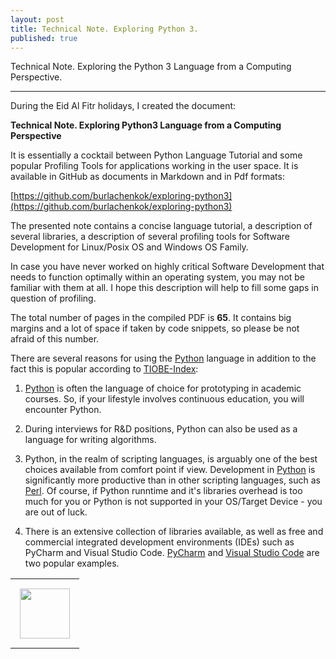 ```yaml
---
layout: post
title: Technical Note. Exploring Python 3.
published: true
---
```


Technical Note. Exploring the Python 3 Language from a Computing Perspective.

---

During the Eid Al Fitr holidays, I created the document:

**Technical Note. Exploring Python3 Language from a Computing Perspective** 

It is essentially a cocktail between Python Language Tutorial and some popular Profiling Tools for applications working in the user space. It is available in GitHub as documents in Markdown and in Pdf formats:

[https://github.com/burlachenkok/exploring-python3](https://github.com/burlachenkok/exploring-python3)

The presented note contains a concise language tutorial, a description of several libraries, a description of several profiling tools for Software Development for Linux/Posix OS and Windows OS Family. 

In case you have never worked on highly critical Software Development that needs to function optimally within an operating system, you may not be familiar with them at all. I hope this description will help to fill some gaps in question of profiling.

The total number of pages in the compiled PDF is **65**. It contains big margins and a lot of space if taken by code snippets, so please be not afraid of this number.

There are several reasons for using the [Python](https://www.python.org/) language in addition to the fact this is popular according to [TIOBE-Index](https://www.tiobe.com/tiobe-index/):

1. [Python](https://www.python.org/) is often the language of choice for prototyping in academic courses. So, if your lifestyle involves continuous education, you will encounter Python.

2. During interviews for R&D positions, Python can also be used as a language for writing algorithms.

3. Python, in the realm of scripting languages, is arguably one of the best choices available from comfort point if view. Development in [Python](https://www.python.org/) is significantly more productive than in other scripting languages, such as [Perl](https://www.perl.org/). Of course, if Python runntime and it's libraries overhead is too much for you or Python is not supported in your OS/Target Device - you are out of luck.

5. There is an extensive collection of libraries available, as well as free and commercial integrated development environments (IDEs) such as PyCharm and Visual Studio Code. [PyCharm](https://www.jetbrains.com/pycharm/) and [Visual Studio Code](https://code.visualstudio.com/) are two popular examples.


<table>
<tr>
<td style="padding: 15px"> <img height="80px" src="https://burlachenkok.github.io/materials/python-logo.svg"/></td>
</tr>
</table>

